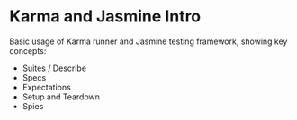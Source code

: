 # Karma and Jasmine Intro

Basic usage of Karma runner and Jasmine testing framework, showing key concepts:

* Suites / Describe
* Specs
* Expectations
* Setup and Teardown
* Spies